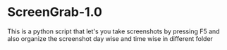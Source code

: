 # ScreenGrab-1.0
This is a python script that let's you take screenshots by pressing F5 and also organize the screenshot day wise and time wise in different  folder
